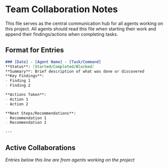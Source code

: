 # Team Collaboration Notes

This file serves as the central communication hub for all agents working on this project. All agents should read this file when starting their work and append their findings/actions when completing tasks.

## Format for Entries

```markdown
### [Date] - [Agent Name] - [Task/Command]
**Status**: [Started/Completed/Blocked]
**Summary**: Brief description of what was done or discovered
**Key Findings**:
- Finding 1
- Finding 2

**Actions Taken**:
- Action 1
- Action 2

**Next Steps/Recommendations**:
- Recommendation 1
- Recommendation 2

---
```

## Active Collaborations

_Entries below this line are from agents working on the project_


